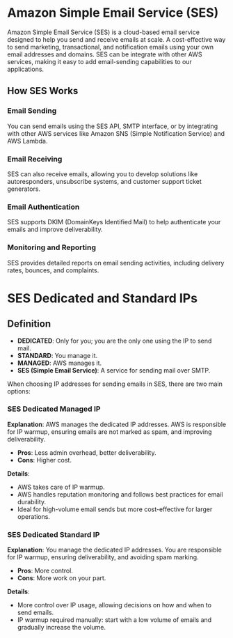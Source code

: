# Amazon Simple Email Service (SES)

Amazon Simple Email Service (SES) is a cloud-based email service designed to help you send and receive emails at scale. A cost-effective way to send marketing, transactional, and notification emails using your own email addresses and domains. SES can be integrate with other AWS services, making it easy to add email-sending capabilities to  our applications.
## How SES Works

### Email Sending
You can send emails using the SES API, SMTP interface, or by integrating with other AWS services like Amazon SNS (Simple Notification Service) and AWS Lambda.

### Email Receiving
SES can also receive emails, allowing you to develop solutions like autoresponders, unsubscribe systems, and customer support ticket generators.

### Email Authentication
SES supports DKIM (DomainKeys Identified Mail) to help authenticate your emails and improve deliverability.

### Monitoring and Reporting
SES provides detailed reports on email sending activities, including delivery rates, bounces, and complaints.

# SES Dedicated and Standard IPs

## Definition
- **DEDICATED**: Only for you; you are the only one using the IP to send mail.
- **STANDARD**: You manage it.
- **MANAGED**: AWS manages it.
- **SES (Simple Email Service)**: A service for sending mail over SMTP.

When choosing IP addresses for sending emails in SES, there are two main options: 

### SES Dedicated Managed IP
**Explanation**: AWS manages the dedicated IP addresses. AWS is responsible for IP warmup, ensuring emails are not marked as spam, and improving deliverability.
- **Pros**: Less admin overhead, better deliverability.
- **Cons**: Higher cost.

**Details**:
- AWS takes care of IP warmup.
- AWS handles reputation monitoring and follows best practices for email durability.
- Ideal for high-volume email sends but more cost-effective for larger operations.

### SES Dedicated Standard IP
**Explanation**: You manage the dedicated IP addresses. You are responsible for IP warmup, ensuring deliverability, and avoiding spam marking.
- **Pros**: More control.
- **Cons**: More work on your part.

**Details**:
- More control over IP usage, allowing decisions on how and when to send emails.
- IP warmup required manually: start with a low volume of emails and gradually increase the volume.

